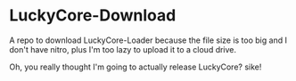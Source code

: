 # LuckyCore-Download

A repo to download LuckyCore-Loader because the file size is too big and I don't have nitro, plus I'm too lazy to upload it to a cloud drive.

Oh, you really thought I'm going to actually release LuckyCore? sike!
